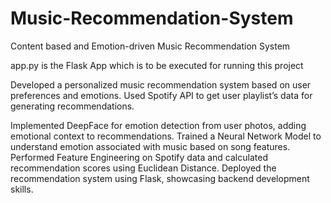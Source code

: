 # Music-Recommendation-System
Content based and Emotion-driven Music Recommendation System

app.py is the Flask App which is to be executed for running this project

Developed a personalized music recommendation system based on user preferences and emotions. Used Spotify API to get user playlist’s data for generating recommendations. 

Implemented DeepFace for emotion detection from user photos, adding emotional context to recommendations. Trained a Neural Network Model to understand emotion associated with music based on song features. Performed Feature Engineering on Spotify data and calculated recommendation scores using Euclidean Distance. Deployed the recommendation system using Flask, showcasing backend development skills.
